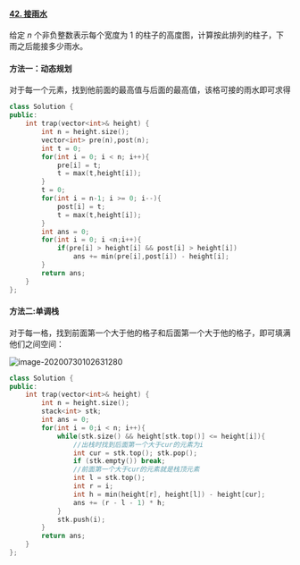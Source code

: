 #### [42. 接雨水](https://leetcode-cn.com/problems/trapping-rain-water/)

给定 *n* 个非负整数表示每个宽度为 1 的柱子的高度图，计算按此排列的柱子，下雨之后能接多少雨水。

#### 方法一：动态规划

对于每一个元素，找到他前面的最高值与后面的最高值，该格可接的雨水即可求得

```cpp
class Solution {
public:
    int trap(vector<int>& height) {
        int n = height.size();
        vector<int> pre(n),post(n);
        int t = 0;
        for(int i = 0; i < n; i++){
            pre[i] = t;
            t = max(t,height[i]);
        }
        t = 0;
        for(int i = n-1; i >= 0; i--){
            post[i] = t;
            t = max(t,height[i]);
        }
        int ans = 0;
        for(int i = 0; i <n;i++){
            if(pre[i] > height[i] && post[i] > height[i])
                ans += min(pre[i],post[i]) - height[i];
        }
        return ans;
    }
};
```

#### 方法二:单调栈

对于每一格，找到前面第一个大于他的格子和后面第一个大于他的格子，即可填满他们之间空间：

![image-20200730102631280](https://i.loli.net/2020/07/30/AQCWEY6xRBNbO5i.png)

```cpp
class Solution {
public:
    int trap(vector<int>& height) {
        int n = height.size();
        stack<int> stk;
        int ans = 0;
        for(int i = 0;i < n; i++){
            while(stk.size() && height[stk.top()] <= height[i]){
                //出栈时找到后面第一个大于cur的元素为i
                int cur = stk.top(); stk.pop();
                if (stk.empty()) break;
                //前面第一个大于cur的元素就是栈顶元素
                int l = stk.top();
                int r = i;
                int h = min(height[r], height[l]) - height[cur];
                ans += (r - l - 1) * h;
            }
            stk.push(i);
        }
        return ans;
    }
};
```

